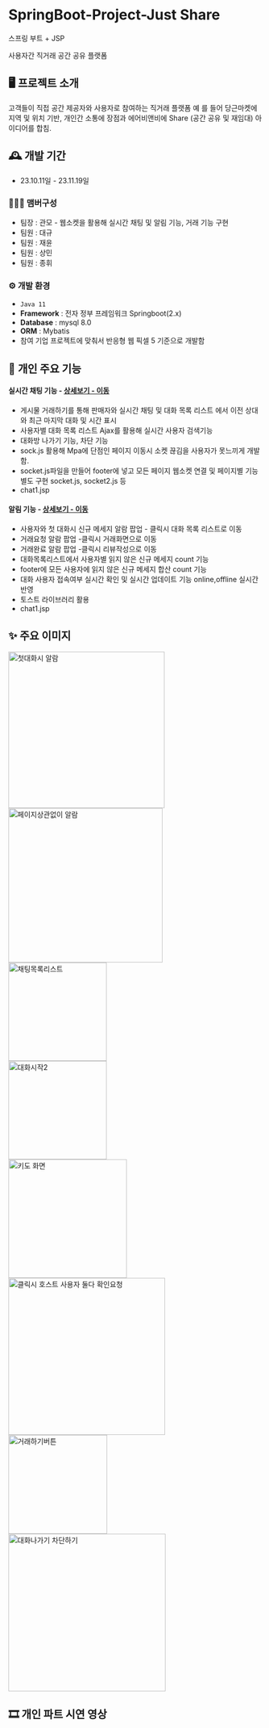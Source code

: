 # SpringBoot-Project-Just Share
스프링 부트 + JSP 

사용자간 직거래 공간 공유 플랫폼

## 🖥️ 프로젝트 소개
고객들이 직접 공간 제공자와 사용자로 참여하는 직거래 플랫폼 예 를 들어 당근마켓에 지역 및 위치 기반, 개인간 소통에 장점과 에어비앤비에 Share (공간 공유 및 재임대) 아이디어를 합침.
<br>

## 🕰️ 개발 기간
* 23.10.11일 - 23.11.19일

### 🧑‍🤝‍🧑 맴버구성
 
 - 팀장 :  관모 - 웹소켓을 활용해 실시간 채팅 및 알림 기능, 거래 기능 구현
 - 팀원 :  대규  
 - 팀원 :  재윤
 - 팀원 :  상민
 - 팀원 :  종휘

### ⚙️ 개발 환경
- `Java 11`
- **Framework** : 전자 정부 프레임워크 Springboot(2.x)
- **Database** : mysql 8.0
- **ORM** : Mybatis
- 참여 기업 프로젝트에 맞춰서 반응형 웹 픽셀 5 기준으로 개발함

## 📌 개인 주요 기능 

#### 실시간 채팅 기능 - <a href="https://github.com/GMKOO/movieproject/tree/master/movie/src/main/webapp/WEB-INF/views" >상세보기 - 이동</a> 
- 게시물 거래하기를 통해 판매자와 실시간 채팅 및 대화 목록 리스트 에서 이전 상대와 최근 마지막 대화 및 시간 표시
- 사용자별 대화 목록 리스트 Ajax를 활용해 실시간 사용자 검색기능
- 대화방 나가기 기능, 차단 기능
- sock.js 활용해 Mpa에 단점인 페이지 이동시 소켓 끊김을 사용자가 못느끼게 개발함.
- socket.js파일을 만들어 footer에 넣고 모든 페이지 웹소켓 연결 및 페이지별 기능 별도 구현 socket.js, socket2.js 등
- chat1.jsp
  
#### 알림 기능 - <a href="https://github.com/GMKOO/movieproject/tree/master/movie/src/main/java/com/movie/web/mhome" >상세보기 - 이동</a>
- 사용자와 첫 대화시 신규 메세지 알람 팝업 - 클릭시 대화 목록 리스트로 이동
- 거래요청 알람 팝업 -클릭시 거래화면으로 이동
- 거래완료 알람 팝업 -클릭시 리뷰작성으로 이동
- 대화목록리스트에서 사용자별 읽지 않은 신규 메세지 count 기능
- footer에 모든 사용자에 읽지 않은 신규 메세지 합산 count 기능
- 대화 사용자 접속여부 실시간 확인 및 실시간 업데이트 기능 online,offline 실시간 반영
- 토스트 라이브러리 활용
- chat1.jsp


## ✨ 주요 이미지

<img width="310" alt="첫대화시 알람" src="https://github.com/GMKOO/FinalProject-justshare/assets/130493398/7d361dee-7f4c-45b4-951f-97f76ee9204f">
<br>
<img width="306" alt="페이지상관없이 알람" src="https://github.com/GMKOO/FinalProject-justshare/assets/130493398/a331e215-0dd7-40ac-8462-b8a8314b2a14">
<br>
<img width="195" alt="채팅목록리스트" src="https://github.com/GMKOO/FinalProject-justshare/assets/130493398/07e97632-6cde-467b-8974-4bbfff3f02dc">
<br>
<img width="195" alt="대화시작2" src="https://github.com/GMKOO/FinalProject-justshare/assets/130493398/5775a839-6242-443c-937e-b2adf6aaa6a4">
<br>
<img width="235" alt="키도 화면" src="https://github.com/GMKOO/FinalProject-justshare/assets/130493398/4f7701b0-d1fc-43b6-9bb1-672cb393228c">
<br>
<img width="311" alt="클릭시 호스트 사용자 둘다 확인요청" src="https://github.com/GMKOO/FinalProject-justshare/assets/130493398/82698fb3-ea4c-4a7b-a695-c2cc482e447d">
<br>
<img width="196" alt="거래하기버튼" src="https://github.com/GMKOO/FinalProject-justshare/assets/130493398/d7d6928f-3ef7-4808-ad8b-b308f22c0a76">
<br>
<img width="312" alt="대화나가기 차단하기" src="https://github.com/GMKOO/FinalProject-justshare/assets/130493398/0fbe354a-ae0c-48a1-8f0c-acc19d4597e1">
<br>

## 🎞 개인 파트 시연 영상







